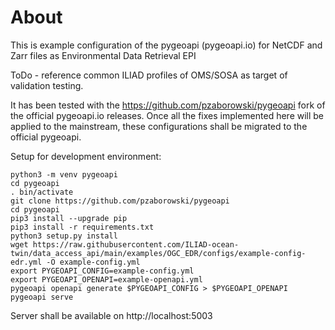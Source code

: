 # About

This is example configuration of the pygeoapi (pygeoapi.io) for NetCDF and Zarr files as Environmental Data Retrieval EPI

ToDo - reference common ILIAD profiles of OMS/SOSA as target of validation testing.

It has been tested with the https://github.com/pzaborowski/pygeoapi fork of the official pygeoapi.io releases.
Once all the fixes implemented here will be applied to the mainstream, these configurations shall be migrated to the official pygeoapi.

Setup for development environment:


```
python3 -m venv pygeoapi
cd pygeoapi
. bin/activate
git clone https://github.com/pzaborowski/pygeoapi
cd pygeoapi
pip3 install --upgrade pip
pip3 install -r requirements.txt
python3 setup.py install
wget https://raw.githubusercontent.com/ILIAD-ocean-twin/data_access_api/main/examples/OGC_EDR/configs/example-config-edr.yml -O example-config.yml
export PYGEOAPI_CONFIG=example-config.yml
export PYGEOAPI_OPENAPI=example-openapi.yml
pygeoapi openapi generate $PYGEOAPI_CONFIG > $PYGEOAPI_OPENAPI
pygeoapi serve
```
Server shall be available on http://localhost:5003
